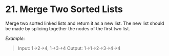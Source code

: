 # 21. Merge Two Sorted Lists

Merge two sorted linked lists and return it as a new list. The new list should be made by splicing together the nodes of the first two list.

*Example:*
 > Input: 1->2->4, 1->3->4
 > Output: 1->1->2->3->4->4
